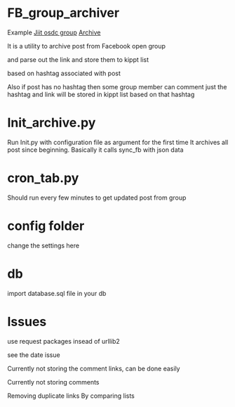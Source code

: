 FB_group_archiver
==================
Example <a href="https://www.facebook.com/groups/jiitlug/" target ='_blank'>Jiit osdc group</a>
<a href="https://kippt.com/Osdc_JIIT/lists" target ='_blank'> Archive </a>  

It is a utility to archive post from Facebook open group 

and parse out the link and store them to kippt list

based on hashtag associated with post

Also if post has no hashtag then some group member can comment just the hashtag and link will be stored in kippt list based on that hashtag 


Init_archive.py
=====
Run Init.py with configuration file as argument for the first time
It archives all post since beginning.
Basically it calls sync_fb with json data

cron_tab.py
=======
Should run every few minutes to get updated post from group

config folder
======
change the settings here

db
====
import database.sql file in your db

 
Issues
======
 use request packages insead of urllib2 

 see the date issue
 
 Currently not storing the comment links, can be done easily

 Currently not storing comments  

 Removing duplicate links By comparing lists 
 
